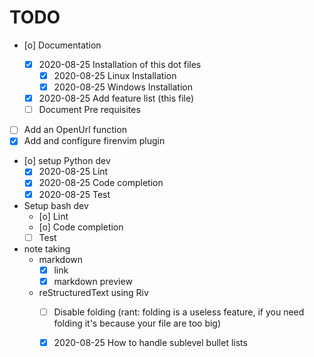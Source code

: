 # TODO

* [o] Documentation
  
  * [X] 2020-08-25 Installation of this dot files
    * [X] 2020-08-25 Linux Installation
    * [X] 2020-08-25 Windows Installation

  * [X] 2020-08-25 Add feature list (this file)
  * [ ] Document Pre requisites

* [ ] Add an OpenUrl function
* [X] Add and configure firenvim plugin
* [o] setup Python dev
  * [X] 2020-08-25 Lint
  * [X] 2020-08-25 Code completion
  * [X] 2020-08-25 Test
* Setup bash dev
  * [o] Lint
  * [o] Code completion
  * [ ] Test
* note taking
  * markdown
    * [X] link
    * [X] markdown preview
  * reStructuredText using Riv
    * [ ] Disable folding (rant: folding is a useless feature, if you need folding it's because your file are too big)
    * [X] 2020-08-25 How to handle sublevel bullet lists

